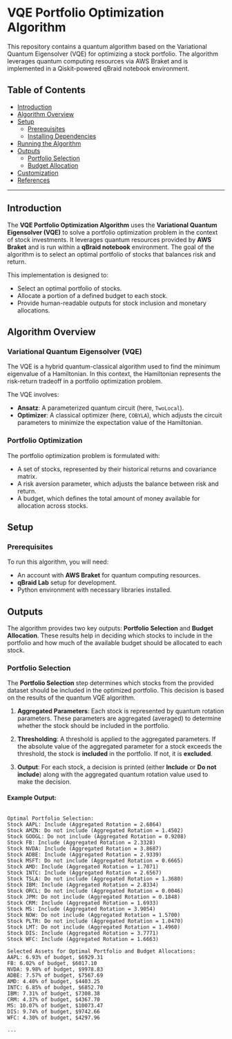 # VQE Portfolio Optimization Algorithm

This repository contains a quantum algorithm based on the Variational Quantum Eigensolver (VQE) for optimizing a stock portfolio. The algorithm leverages quantum computing resources via AWS Braket and is implemented in a Qiskit-powered qBraid notebook environment.

## Table of Contents
- [Introduction](#introduction)
- [Algorithm Overview](#algorithm-overview)
- [Setup](#setup)
  - [Prerequisites](#prerequisites)
  - [Installing Dependencies](#installing-dependencies)
- [Running the Algorithm](#running-the-algorithm)
- [Outputs](#outputs)
  - [Portfolio Selection](#portfolio-selection)
  - [Budget Allocation](#budget-allocation)
- [Customization](#customization)
- [References](#references)

---

## Introduction

The **VQE Portfolio Optimization Algorithm** uses the **Variational Quantum Eigensolver (VQE)** to solve a portfolio optimization problem in the context of stock investments. It leverages quantum resources provided by **AWS Braket** and is run within a **qBraid notebook** environment. The goal of the algorithm is to select an optimal portfolio of stocks that balances risk and return.

This implementation is designed to:
- Select an optimal portfolio of stocks.
- Allocate a portion of a defined budget to each stock.
- Provide human-readable outputs for stock inclusion and monetary allocations.

## Algorithm Overview

### Variational Quantum Eigensolver (VQE)
The VQE is a hybrid quantum-classical algorithm used to find the minimum eigenvalue of a Hamiltonian. In this context, the Hamiltonian represents the risk-return tradeoff in a portfolio optimization problem.

The VQE involves:
- **Ansatz**: A parameterized quantum circuit (here, `TwoLocal`).
- **Optimizer**: A classical optimizer (here, `COBYLA`), which adjusts the circuit parameters to minimize the expectation value of the Hamiltonian.

### Portfolio Optimization
The portfolio optimization problem is formulated with:
- A set of stocks, represented by their historical returns and covariance matrix.
- A risk aversion parameter, which adjusts the balance between risk and return.
- A budget, which defines the total amount of money available for allocation across stocks.

## Setup

### Prerequisites
To run this algorithm, you will need:
- An account with **AWS Braket** for quantum computing resources.
- **qBraid Lab** setup for development.
- Python environment with necessary libraries installed.

## Outputs

The algorithm provides two key outputs: **Portfolio Selection** and **Budget Allocation**. These results help in deciding which stocks to include in the portfolio and how much of the available budget should be allocated to each stock.

### Portfolio Selection

The **Portfolio Selection** step determines which stocks from the provided dataset should be included in the optimized portfolio. This decision is based on the results of the quantum VQE algorithm. 

1. **Aggregated Parameters**: Each stock is represented by quantum rotation parameters. These parameters are aggregated (averaged) to determine whether the stock should be included in the portfolio.
   
2. **Thresholding**: A threshold is applied to the aggregated parameters. If the absolute value of the aggregated parameter for a stock exceeds the threshold, the stock is **included** in the portfolio. If not, it is **excluded**.

3. **Output**: For each stock, a decision is printed (either **Include** or **Do not include**) along with the aggregated quantum rotation value used to make the decision.

#### Example Output:
```plaintext

Optimal Portfolio Selection:
Stock AAPL: Include (Aggregated Rotation = 2.6864)
Stock AMZN: Do not include (Aggregated Rotation = 1.4502)
Stock GOOGL: Do not include (Aggregated Rotation = 0.9208)
Stock FB: Include (Aggregated Rotation = 2.3328)
Stock NVDA: Include (Aggregated Rotation = 3.8687)
Stock ADBE: Include (Aggregated Rotation = 2.9339)
Stock MSFT: Do not include (Aggregated Rotation = 0.6665)
Stock AMD: Include (Aggregated Rotation = 1.7071)
Stock INTC: Include (Aggregated Rotation = 2.6567)
Stock TSLA: Do not include (Aggregated Rotation = 1.3680)
Stock IBM: Include (Aggregated Rotation = 2.8334)
Stock ORCL: Do not include (Aggregated Rotation = 0.0046)
Stock JPM: Do not include (Aggregated Rotation = 0.1848)
Stock CRM: Include (Aggregated Rotation = 1.6933)
Stock MS: Include (Aggregated Rotation = 3.9054)
Stock NOW: Do not include (Aggregated Rotation = 1.5700)
Stock PLTR: Do not include (Aggregated Rotation = 1.0470)
Stock LMT: Do not include (Aggregated Rotation = 1.4960)
Stock DIS: Include (Aggregated Rotation = 3.7771)
Stock WFC: Include (Aggregated Rotation = 1.6663)

Selected Assets for Optimal Portfolio and Budget Allocations:
AAPL: 6.93% of budget, $6929.31
FB: 6.02% of budget, $6017.10
NVDA: 9.98% of budget, $9978.83
ADBE: 7.57% of budget, $7567.69
AMD: 4.40% of budget, $4403.25
INTC: 6.85% of budget, $6852.70
IBM: 7.31% of budget, $7308.38
CRM: 4.37% of budget, $4367.70
MS: 10.07% of budget, $10073.47
DIS: 9.74% of budget, $9742.66
WFC: 4.30% of budget, $4297.96

...
